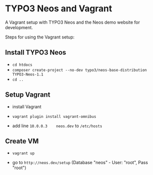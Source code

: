 TYPO3 Neos and Vagrant
============================

A Vagrant setup with TYPO3 Neos and the Neos demo website for development.

Steps for using the Vagrant setup:

## Install TYPO3 Neos ##
- `cd htdocs`
- `composer create-project --no-dev typo3/neos-base-distribution TYPO3-Neos-1.1`
- `cd ..`

## Setup Vagrant ##
- install Vagrant
- `vagrant plugin install vagrant-omnibus`

- add line `10.0.0.3	neos.dev` to `/etc/hosts`

## Create VM ##
- `vagrant up`

- go to `http://neos.dev/setup` (Database "neos" - User: "root", Pass "root")